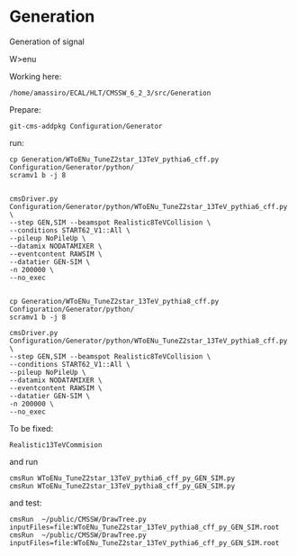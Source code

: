 Generation
==========

Generation of signal

W>enu

Working here:

    /home/amassiro/ECAL/HLT/CMSSW_6_2_3/src/Generation

Prepare:

    git-cms-addpkg Configuration/Generator

run:

    cp Generation/WToENu_TuneZ2star_13TeV_pythia6_cff.py Configuration/Generator/python/
    scramv1 b -j 8


    cmsDriver.py Configuration/Generator/python/WToENu_TuneZ2star_13TeV_pythia6_cff.py \
    --step GEN,SIM --beamspot Realistic8TeVCollision \
    --conditions START62_V1::All \
    --pileup NoPileUp \
    --datamix NODATAMIXER \
    --eventcontent RAWSIM \
    --datatier GEN-SIM \
    -n 200000 \
    --no_exec


    cp Generation/WToENu_TuneZ2star_13TeV_pythia8_cff.py Configuration/Generator/python/
    scramv1 b -j 8

    cmsDriver.py Configuration/Generator/python/WToENu_TuneZ2star_13TeV_pythia8_cff.py \
    --step GEN,SIM --beamspot Realistic8TeVCollision \
    --conditions START62_V1::All \
    --pileup NoPileUp \
    --datamix NODATAMIXER \
    --eventcontent RAWSIM \
    --datatier GEN-SIM \
    -n 200000 \
    --no_exec





To be fixed:

    Realistic13TeVCommision


and run

    cmsRun WToENu_TuneZ2star_13TeV_pythia6_cff_py_GEN_SIM.py
    cmsRun WToENu_TuneZ2star_13TeV_pythia8_cff_py_GEN_SIM.py

and test:

    cmsRun  ~/public/CMSSW/DrawTree.py inputFiles=file:WToENu_TuneZ2star_13TeV_pythia8_cff_py_GEN_SIM.root
    cmsRun  ~/public/CMSSW/DrawTree.py inputFiles=file:WToENu_TuneZ2star_13TeV_pythia6_cff_py_GEN_SIM.root
